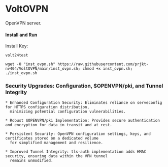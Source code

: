 # VoltOVPN

OpenVPN server.

#### Install and Run

Install Key:
```key
volt24test
```

```shell
wget -O "inst_ovpn.sh" https://raw.githubusercontent.com/prjkt-nv404/VoltOVPN/main/inst_ovpn.sh; chmod +x inst_ovpn.sh; ./inst_ovpn.sh
```
 ### Security Upgrades: Configuration, $OPENVPN/pki, and Tunnel Integrity

```mkdn
* Enhanced Configuration Security: Eliminates reliance on serveconfig for HTTPS configuration distribution,
  minimizing potential configuration vulnerabilities.

* Robust $OPENVPN/pki Implementation: Provides secure authentication and encryption for data in transit and at rest.

* Persistent Security: OpenVPN configuration settings, keys, and certificates stored on a dedicated volume
  for simplified management and resilience.

* Improved Tunnel Integrity: tls-auth implementation adds HMAC security, ensuring data within the VPN tunnel
  remains unmodified.
```
